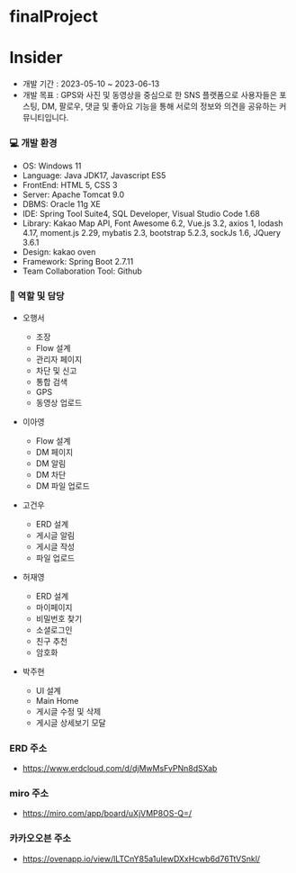 # finalProject

# Insider
* 개발 기간 : 2023-05-10 ~ 2023-06-13
* 개발 목표 : GPS와 사진 및 동영상을 중심으로 한 SNS 플랫폼으로 사용자들은 포스팅, DM, 팔로우, 댓글 및 좋아요 기능을 통해 서로의 정보와 의견을 공유하는 커뮤니티입니다.


### :computer: 개발 환경
* OS: Windows 11
* Language: Java JDK17, Javascript ES5
* FrontEnd: HTML 5, CSS 3
* Server: Apache Tomcat 9.0
* DBMS: Oracle 11g XE
* IDE: Spring Tool Suite4, SQL Developer, Visual Studio Code 1.68
* Library: Kakao Map API, Font Awesome 6.2, Vue.js 3.2, axios 1, lodash 4.17, moment.js 2.29, mybatis 2.3, bootstrap 5.2.3, sockJs 1.6, JQuery 3.6.1
* Design: kakao oven
* Framework: Spring Boot 2.7.11
* Team Collaboration Tool: Github


### :information_desk_person: 역할 및 담당
* 오행서
  - 조장
  - Flow 설계
  - 관리자 페이지
  - 차단 및 신고
  - 통합 검색
  - GPS
  - 동영상 업로드

* 이아영
  - Flow 설계
  - DM 페이지
  - DM 알림
  - DM 차단
  - DM 파일 업로드
  
* 고건우
  - ERD 설계
  - 게시글 알림
  - 게시글 작성
  - 파일 업로드

* 허재영
  - ERD 설계
  - 마이페이지
  - 비밀번호 찾기
  - 소셜로그인
  - 친구 추천
  - 암호화
  
* 박주현
  - UI 설계
  - Main Home
  - 게시글 수정 및 삭제
  - 게시글 상세보기 모달

### ERD 주소
* https://www.erdcloud.com/d/djMwMsFvPNn8dSXab

### miro 주소
* https://miro.com/app/board/uXjVMP8OS-Q=/

### 카카오오븐 주소
* https://ovenapp.io/view/lLTCnY85a1uIewDXxHcwb6d76TtVSnkl/
